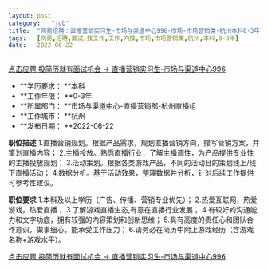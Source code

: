 ```yaml
---
layout:	post
category:	"job"
title:	"网易招聘：直播营销实习生-市场与渠道中心996-市场-市场营销类-杭州本科0-3年"
tags:	[网易,招聘,面试,找工作,工作,内推,市场,市场营销类,杭州,本科,0-3年]
date:	2022-06-22
---
```


[点击应聘 投简历就有面试机会 -> 直播营销实习生-市场与渠道中心996](http://mobile.bole.netease.com/bole/boleDetail?id=41052&employeeId=346f03c3cda5f04c&key=all)



- **学历要求： **本科
- **工作年限： **0-3年
- **所属部门： **市场与渠道中心-直播营销部-杭州直播组
- **工作城市： **杭州
- **发布日期： **2022-06-22



**职位描述**
1.直播营销规划。根据产品需求，规划直播营销方向，攥写营销方案，并策划直播内容；
2.主播投放。熟悉直播行业，了解主播调性，为产品提供专业性的主播投放规划；
3.活动策划。根据各类游戏产品，不同的活动目的策划线上/线下直播活动；
4.数据分析。基于活动效果，整理数据并分析，针对后续工作提供可参考性建议。



**职位要求**
1.本科及以上学历（广告、传播、营销专业优先）；
2.热爱互联网，热爱游戏，热爱直播；
3.了解游戏直播生态,有意在直播行业发展；
4.有较好的沟通能力和文字功底，拥有较强的内容策划和创新思维；
5.具有高度的责任心和团队合作意识，做事细心，能承受工作压力；
6.请务必在简历中附上游戏经历（含游戏名称+游戏水平）。



[点击应聘 投简历就有面试机会 -> 直播营销实习生-市场与渠道中心996](http://mobile.bole.netease.com/bole/boleDetail?id=41052&employeeId=346f03c3cda5f04c&key=all)